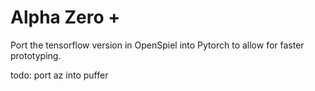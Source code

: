 # Alpha Zero + 

Port the tensorflow version in OpenSpiel into Pytorch to allow for faster prototyping.

todo: port az into puffer


